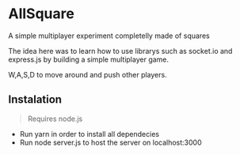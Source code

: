 # AllSquare
A simple multiplayer experiment completelly made of squares

The idea here was to learn how to use librarys such as socket.io and express.js by building a simple multiplayer game.

W,A,S,D to move around and push other players.

## Instalation

> Requires node.js

- Run yarn in order to install all dependecies
- Run node server.js to host the server on localhost:3000

